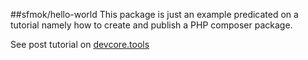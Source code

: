##sfmok/hello-world
This package is just an example predicated on a tutorial namely how to create and publish a PHP composer package.

See post tutorial on [devcore.tools](https://devcore.tools)